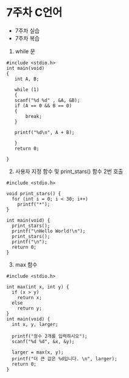 # 7주차 C언어
 - 7주차 실습
 - 7주차 복습
 
 1. while 문 
 ```
 #include <stdio.h>
int main(void)
{
    int A, B;

    while (1)
    {
    scanf("%d %d" , &A, &B);
    if (A == 0 && B == 0) 
    {   
        break;
    }

    printf("%d\n", A + B);
    
    }
    return 0;

}
```
2. 사용자 지정 함수 및 print_stars() 함수 2번 호출 
```
#include <stdio.h>

void print_stars() {
  for (int i = 0; i < 30; i++)
    printf("*");
}

int main(void) {
  print_stars();
  printf("\nHello World!\n");
  print_stars();
  printf("\n");
  return 0;
}
```
3. max 함수 
```
#include <stdio.h>

int max(int x, int y) {
  if (x > y)
    return x;
  else
    return y;
}
int main(void) {
  int x, y, larger;

  printf("정수 2개를 입력하시오");
  scanf("%d %d", &x, &y);

  larger = max(x, y);
  printf("더 큰 값은 %d입니다. \n", larger);
  return 0;
}
```
